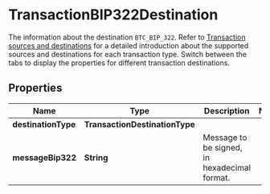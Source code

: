 

# TransactionBIP322Destination

The information about the destination `BTC_BIP_322`. Refer to [Transaction sources and destinations](https://www.cobo.com/developers/v2/guides/transactions/sources-and-destinations) for a detailed introduction about the supported sources and destinations for each transaction type.  Switch between the tabs to display the properties for different transaction destinations. 

## Properties

| Name | Type | Description | Notes |
|------------ | ------------- | ------------- | -------------|
|**destinationType** | **TransactionDestinationType** |  |  |
|**messageBip322** | **String** | Message to be signed, in hexadecimal format. |  |



